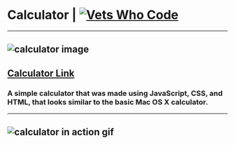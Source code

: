 # Calculator | [![Vets Who Code][vwc-img]][vwc]
---
![calculator image](https://res.cloudinary.com/dqejlzsb4/image/upload/v1559208705/Screen_Shot_2019-05-30_at_3.29.27_AM.png)
---
[Calculator Link](https://bcaruthers.github.io/calculator/)
---
### A simple calculator that was made using JavaScript, CSS, and HTML, that looks similar to the basic Mac OS X calculator.
---
![calculator in action gif](https://res.cloudinary.com/dqejlzsb4/image/upload/v1559209465/2019-05-30_03.42.55.gif)
---

[vwc-img]: https://img.shields.io/badge/%23VWC-%23Vets%20Who%20Code-blue.svg
[vwc]: https://vetswhocode.io/
